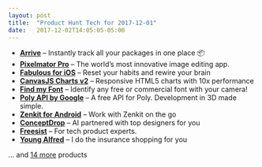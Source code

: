 ```yaml
---
layout: post
title:  "Product Hunt Tech for 2017-12-01"
date:   2017-12-02T14:05:05-05:00
---
```


* **[Arrive](https://www.producthunt.com/posts/arrive?utm_campaign=producthunt-api&utm_medium=api&utm_source=Application%3A+Daily+Digest+RSS+%28ID%3A+3202%29)** – Instantly track all your packages in one place 📦
* **[Pixelmator Pro](https://www.producthunt.com/posts/pixelmator-pro-3?utm_campaign=producthunt-api&utm_medium=api&utm_source=Application%3A+Daily+Digest+RSS+%28ID%3A+3202%29)** – The world’s most innovative image editing app.
* **[Fabulous for iOS](https://www.producthunt.com/posts/fabulous-for-ios-2?utm_campaign=producthunt-api&utm_medium=api&utm_source=Application%3A+Daily+Digest+RSS+%28ID%3A+3202%29)** – Reset your habits and rewire your brain
* **[CanvasJS Charts v2](https://www.producthunt.com/posts/canvasjs-charts-v2?utm_campaign=producthunt-api&utm_medium=api&utm_source=Application%3A+Daily+Digest+RSS+%28ID%3A+3202%29)** – Responsive HTML5 charts with 10x performance
* **[Find my Font](https://www.producthunt.com/posts/find-my-font?utm_campaign=producthunt-api&utm_medium=api&utm_source=Application%3A+Daily+Digest+RSS+%28ID%3A+3202%29)** – Identify any free or commercial font with your camera!
* **[Poly API by Google](https://www.producthunt.com/posts/poly-api-by-google?utm_campaign=producthunt-api&utm_medium=api&utm_source=Application%3A+Daily+Digest+RSS+%28ID%3A+3202%29)** – A free API for Poly. Development in 3D made simple.
* **[Zenkit for Android](https://www.producthunt.com/posts/zenkit-for-android?utm_campaign=producthunt-api&utm_medium=api&utm_source=Application%3A+Daily+Digest+RSS+%28ID%3A+3202%29)** – Work with Zenkit on the go
* **[ConceptDrop](https://www.producthunt.com/posts/conceptdrop?utm_campaign=producthunt-api&utm_medium=api&utm_source=Application%3A+Daily+Digest+RSS+%28ID%3A+3202%29)** – AI partnered with top designers for you
* **[Freesist](https://www.producthunt.com/posts/freesist-2?utm_campaign=producthunt-api&utm_medium=api&utm_source=Application%3A+Daily+Digest+RSS+%28ID%3A+3202%29)** – For tech product experts.
* **[Young Alfred](https://www.producthunt.com/posts/young-alfred?utm_campaign=producthunt-api&utm_medium=api&utm_source=Application%3A+Daily+Digest+RSS+%28ID%3A+3202%29)** – I do the insurance shopping for you

… and [14 more](https://www.producthunt.com/tech) products